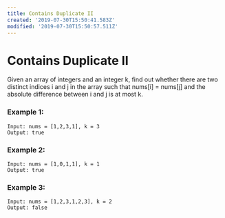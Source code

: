 ```yaml
---
title: Contains Duplicate II
created: '2019-07-30T15:50:41.583Z'
modified: '2019-07-30T15:50:57.511Z'
---
```


# Contains Duplicate II

Given an array of integers and an integer k, find out whether there are two distinct indices i and j in the array such that nums[i] = nums[j] and the absolute difference between i and j is at most k.

### Example 1:

```
Input: nums = [1,2,3,1], k = 3
Output: true
```

### Example 2:

```
Input: nums = [1,0,1,1], k = 1
Output: true
```

### Example 3:

```
Input: nums = [1,2,3,1,2,3], k = 2
Output: false
```
